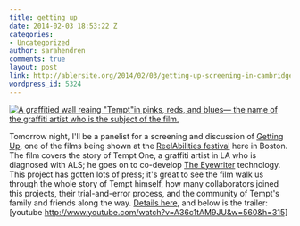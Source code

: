 ```yaml
---
title: getting up
date: 2014-02-03 18:53:22 Z
categories:
- Uncategorized
author: sarahendren
comments: true
layout: post
link: http://ablersite.org/2014/02/03/getting-up-screening-in-cambridge-tomorrow-night/
wordpress_id: 5324
---
```


[![A graffitied wall reaing "Tempt"in pinks, reds, and blues— the name of the graffiti artist who is the subject of the film.](http://ablersite.files.wordpress.com/2014/02/gettingup-lores.jpg)](http://ablersite.files.wordpress.com/2014/02/gettingup-lores.jpg)

Tomorrow night, I'll be a panelist for a screening and discussion of [Getting Up](http://boston.reelabilities.org/films/view/getting-up), one of the films being shown at the [ReelAbilities festival](http://boston.reelabilities.org/films) here in Boston. The film covers the story of Tempt One, a graffiti artist in LA who is diagnosed with ALS; he goes on to co-develop [The Eyewriter](http://www.eyewriter.org/) technology. This project has gotten lots of press; it's great to see the film walk us through the whole story of Tempt himself, how many collaborators joined this projects, their trial-and-error process, and the community of Tempt's family and friends along the way. [Details here](http://boston.reelabilities.org/films/view/getting-up), and below is the trailer:
[youtube http://www.youtube.com/watch?v=A36c1tAM9JU&w=560&h=315]
